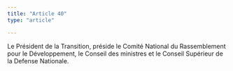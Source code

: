 ```yaml
---
title: "Article 40"
type: "article"

---
```




Le Président de la Transition, préside le Comité National du Rassemblement pour le Développement, le Conseil des ministres et le Conseil Supérieur de la Defense Nationale.
